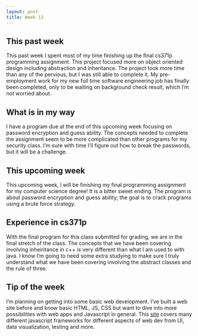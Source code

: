 ```yaml
---
layout: post
title: Week 13
---
```


This past week
--------------
This past week I spent most of my time finishing up the final cs371p programming assignment.  This project focused more on object oriented design including abstraction and inheritance. The project took more time than any of the pervious, but I was still able to complete it. My pre-employment work for my new full time software engineering job has finally been completed, only to be waiting on background check result, which I’m not worried about.

What is in my way
------------------
I have a program due at the end of this upcoming week focusing on password encryption and guess ability. The concepts needed to complete the assignment seem to be more complicated than other programs for my security class. I’m sure with time I’ll figure out how to break the passwords, but it will be a challenge.

This upcoming week
------------------
This upcoming week, I will be finishing my final programming assignment for my computer science degree! It is a bitter sweet ending. The program is about password encryption and guess ability; the goal is to crack programs using a brute force strategy.

Experience in cs371p
--------------------
With the final program for this class submitted for grading, we are in the final stretch of the class. The concepts that we have been covering involving inheiritance in c++ is very different than what I am used to with java. I know I’m going to need some extra studying to make sure I truly understand what we have been covering involving the abstract classes and the rule of three.

Tip of the week
----------------
I’m planning on getting into some basic web development. I’ve built a web site before and know basic HTML, JS, CSS but want to dive into more possibilities with web apps and Javascript in general. This [site](http://www.sitepoint.com/top-javascript-frameworks-libraries-tools-use/) covers many different javascript frameworks for different aspects of web dev from UI, data visualization, testing and more.
